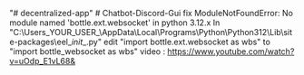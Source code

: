 "# decentralized-app" 
#   C h a t b o t - D i s c o r d - G u i 
 fix ModuleNotFoundError: No module named 'bottle.ext.websocket' in python 3.12.x
In "C:\Users\_YOUR_USER_\AppData\Local\Programs\Python\Python312\Lib\site-packages\eel\__init__.py"
edit "import bottle.ext.websocket as wbs"  to  "import bottle_websocket as wbs"
video : https://www.youtube.com/watch?v=uOdp_E1vL68&
 
